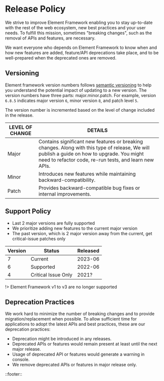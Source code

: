 <!--
type: page
title: Release Policy
location: ./start/release-policy
layout: default
-->

# Release Policy

We strive to improve Element Framework enabling you to stay up-to-date with the rest of the web ecosystem, new best practices and your user needs. To fulfill this mission, sometimes "breaking changes", such as the removal of APIs and features, are necessary.

We want everyone who depends on Element Framework to know when and how new features are added, feature/API deprecations take place, and to be well-prepared when the deprecated ones are removed.

## Versioning

Element framework version numbers follows [semantic versioning](https://semver.org/) to help you understand the potential impact of updating to a new version. The version numbers have three parts: major.minor.patch. For example, version `6.8.5` indicates major version `6`, minor version `8`, and patch level `5`.

The version number is incremented based on the level of change included in the release.

LEVEL OF CHANGE|DETAILS
--|--
Major|Contains significant new features or breaking changes. Along with this type of release, We will publish a guide on how to upgrade. You might need to refactor code, re-run tests, and learn new APIs.
Minor|Introduces new features while maintaining backward-compatibility.
Patch|Provides backward-compatible bug fixes or internal improvements.

<!-- ## Supported update paths -->

<!-- ?: it's already available but on SharePoint. just don't mention it here? What are the options? -->

<!-- ## Preview releases -->

<!-- ?: I don't think we want to advertize about this, right? -->

<!-- ## Release frequency -->

<!-- ?: ours is not thar clear so skip this section too? -->

## Support Policy

* Last 2 major versions are fully supported
* We prioritize adding new features to the current major version
* The past version, which is 2 major version away from the current, get critical-issue patches only

Version|Status|Released
--|--|--
7|Current|2023-06
6|Supported|2022-06
4|Critical Issue Only|2021?

!> Element Framework v1 to v3 are no longer supported

## Deprecation Practices

We work hard to minimize the number of breaking changes and to provide migration/replacement when possible. To allow sufficient time for applications to adopt the latest APIs and best practices, these are our deprecation practices:

* Deprecation might be introduced in any releases.
* Deprecated APIs or features would remain present at least until the next major release.
* Usage of deprecated API or features would generate a warning in console.
* We remove deprecated APIs or features in major release only.

<!-- ## Public API surface -->

<!-- ?: no need? -->

<!-- ## Developer Preview -->

<!-- ?: no plan for this yet? -->

::footer::

